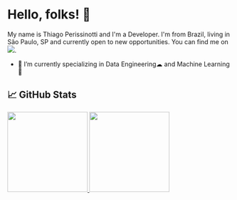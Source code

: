 # Hello, folks! 👋


My name is Thiago Perissinotti and I'm a Developer. I'm from Brazil, living in São Paulo, SP and currently open to new opportunities. You can find me on <a href="https://www.linkedin.com/in/thiago-perissinotti/" target="_blank"><img src="https://img.shields.io/badge/LinkedIn-0077B5?style=for-the-badge&logo=linkedin&logoColor=white" /></a>.
- 🌱 I’m currently specializing in Data Engineering☁ and Machine Learning🤖
<!--
**thiper01/thiper01** is a ✨ _special_ ✨ repository because its `README.md` (this file) appears on your GitHub profile.

Here are some ideas to get you started:

- 🔭 I’m currently working on ...
 ...
- 👯 I’m looking to collaborate on ...
- 🤔 I’m looking for help with ...
- 💬 Ask me about ...
- 📫 How to reach me: ...
- 😄 Pronouns: ...
- ⚡ Fun fact: ...
-->
## &#x1f4c8; GitHub Stats

<div>
  <a href="https://github.com/thiper01">
  <img height="180em" src="https://github-readme-stats.vercel.app/api?username=thiper01&show_icons=true&theme=dracula&include_all_commits=true&count_private=true"/>
  <img height="180em" src="https://github-readme-stats.vercel.app/api/top-langs/?username=thiper01&layout=compact&langs_count=16&theme=dracula"/>
</div>

<!-- links to social media icons -->

<!-- icons with padding -->

[2.1]: http://i.imgur.com/0o48UoR.png (github icon with padding)

<!-- icons without padding -->

[2.2]: http://i.imgur.com/9I6NRUm.png (github icon without padding)
[3.2]: <img src="https://img.shields.io/badge/LinkedIn-0077B5?style=for-the-badge&logo=linkedin&logoColor=white" />


<!-- links to your social media accounts -->

[2]: https://github.com/thiper01
[3]: https://www.linkedin.com/in/thiago-perissinotti/
